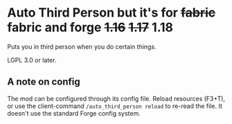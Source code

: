 # Auto Third Person but it's for ~~fabric~~ fabric and forge ~~1.16~~ ~~1.17~~ 1.18

Puts you in third person when you do certain things.

LGPL 3.0 or later.

## A note on config

The mod can be configured through its config file. Reload resources (F3+T), or use the client-command `/auto_third_person reload` to re-read the file. It doesn't use the standard Forge config system.